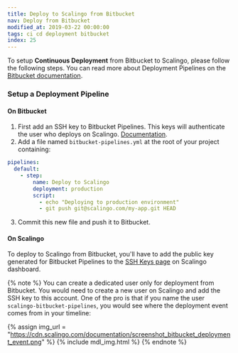 ```yaml
---
title: Deploy to Scalingo from Bitbucket
nav: Deploy from Bitbucket
modified_at: 2019-03-22 00:00:00
tags: ci cd deployment bitbucket
index: 25
---
```


To setup **Continuous Deployment** from Bitbucket to Scalingo, please follow the
following steps. You can read more about Deployment Pipelines on the [Bitbucket
documentation](https://confluence.atlassian.com/bitbucket/how-to-write-a-pipe-for-bitbucket-pipelines-966051288.html).

### Setup a Deployment Pipeline

#### On Bitbucket

1. First add an SSH key to Bitbucket Pipelines. This keys will authenticate the
   user who deploys on Scalingo.
   [Documentation](https://confluence.atlassian.com/bitbucket/use-ssh-keys-in-bitbucket-pipelines-847452940.html).
2. Add a file named `bitbucket-pipelines.yml` at the root of your project
   containing:

```yml
pipelines:
  default:
    - step:
        name: Deploy to Scalingo
        deployment: production
        script:
          - echo "Deploying to production environment"
          - git push git@scalingo.com/my-app.git HEAD
```

3. Commit this new file and push it to Bitbucket.

#### On Scalingo

To deploy to Scalingo from Bitbucket, you'll have to add the public key
generated for Bitbucket Pipelines to the [SSH Keys
page](https://my.scalingo.com/keys) on Scalingo dashboard.

{% note %}
You can create a dedicated user only for deployment from Bitbucket. You would
need to create a new user on Scalingo and add the SSH key to this account. One
of the pro is that if you name the user `scalingo-bitbucket-pipelines`, you
would see where the deployment event comes from in your timeline:

{% assign img_url = "https://cdn.scalingo.com/documentation/screenshot_bitbucket_deployment_event.png" %}
{% include mdl_img.html %}
{% endnote %}
